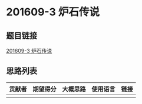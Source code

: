 # 201609-3 炉石传说

## 题目链接

[201609-3 炉石传说](http://118.190.20.162/view.page?gpid=T45)

## 思路列表

| 贡献者 | 期望得分 | 大概思路 | 使用语言 | 链接 |
| :-: | :-: | :-: | :-: | :-: | 
|  |  |  |  |  |
